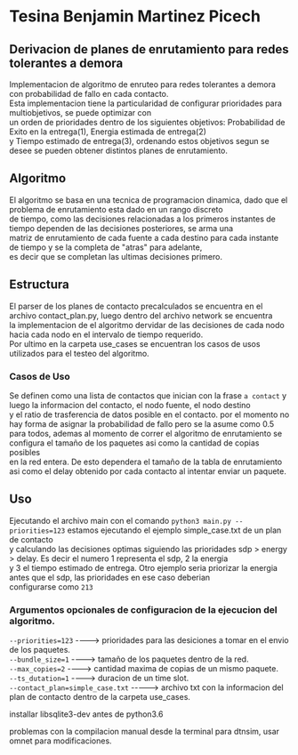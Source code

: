 # Tesina Benjamin Martinez Picech
## Derivacion de planes de enrutamiento para redes tolerantes a demora
Implementacion de algoritmo de enruteo para redes tolerantes a demora con probabilidad de fallo en cada contacto.  
Esta implementacion tiene la particularidad de configurar prioridades para multiobjetivos, se puede optimizar con  
un orden de prioridades dentro de los siguientes objetivos: Probabilidad de Exito en la entrega(1), Energia estimada de entrega(2)  
y Tiempo estimado de entrega(3), ordenando estos objetivos segun se desee se pueden obtener distintos planes de enrutamiento.  
## Algoritmo
El algoritmo se basa en una tecnica de programacion dinamica, dado que el problema de enrutamiento esta dado en un rango discreto  
de tiempo, como las decisiones relacionadas a los primeros instantes de tiempo dependen de las decisiones posteriores, se arma una  
matriz de enrutamiento de cada fuente a cada destino para cada instante de tiempo y se la completa de "atras" para adelante,  
es decir que se completan las ultimas decisiones primero.  
## Estructura
El parser de los planes de contacto precalculados se encuentra en el archivo contact_plan.py, luego dentro del archivo network se encuentra  
la implementacion de el algoritmo dervidar de las decisiones de cada nodo hacia cada nodo en el intervalo de tiempo requerido.  
Por ultimo en la carpeta use_cases se encuentran los casos de usos utilizados para el testeo del algoritmo.

### Casos de Uso
Se definen como una lista de contactos que inician con la frase `a contact` y luego la informacion del contacto, el nodo fuente, el nodo destino  
y el ratio de trasferencia de datos posible en el contacto. por el momento no hay forma de asignar la probabilidad de fallo pero se la asume como 0.5  
para todos, ademas al momento de correr el algoritmo de enrutamiento se configura el tamaño de los paquetes asi como la cantidad de copias posibles  
en la red entera. De esto dependera el tamaño de la tabla de enrutamiento asi como el delay obtenido por cada contacto al intentar enviar un paquete.

## Uso
Ejecutando el archivo main con el comando `python3 main.py --priorities=123` estamos ejecutando el ejemplo simple_case.txt de un plan de contacto  
y calculando las decisiones optimas siguiendo las prioridades sdp > energy > delay. Es decir el numero 1 representa el sdp, 2 la energia  
y 3 el tiempo estimado de entrega. Otro ejemplo seria priorizar la energia antes que el sdp, las prioridades en ese caso deberian  
configurarse como `213`

### Argumentos opcionales de configuracion de la ejecucion del algoritmo.
`--priorities=123` ----> prioridades para las desiciones a tomar en el envio de los paquetes.  
`--bundle_size=1`  ----> tamaño de los paquetes dentro de la red.  
`--max_copies=2`   ----> cantidad maxima de copias de un mismo paquete.  
`--ts_dutation=1`  ----> duracion de un time slot.  
`--contact_plan=simple_case.txt` -----> archivo txt con la informacion del plan de contacto dentro de la carpeta use_cases.  




installar libsqlite3-dev antes de python3.6

problemas con la compilacion manual desde la terminal para dtnsim, usar omnet para modificaciones.